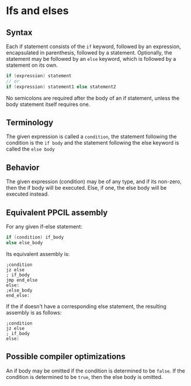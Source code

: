 # Ifs and elses

## Syntax

Each if statement consists of the `if` keyword, followed by an expression, encapsulated in parenthesis, followed by a statement. Optionally, the statement may be followed by an `else` keyword, which is followed by a statement on its own.

```c#
if (expression) statement
// or
if (expression) statement1 else statement2
```

No semicolons are required after the body of an if statement, unless the body statement itself requires one.

## Terminology

The given expression is called a `condition`, the statement following the condition is the `if body` and the statement following the else keyword is called the `else body`

## Behavior

The given expression (condition) may be of any type, and if its non-zero, then the if body will be executed. Else, if one, the else body will be executed instead.

## Equivalent PPCIL assembly

For any given if-else statement:

```c
if (condition) if_body
else else_body
```

Its equivalent assembly is:

```
;condition
jz else
; if_body
jmp end_else
else:
;else_body
end_else:
```

If the if doesn't have a corresponding else statement, the resulting assembly is as follows:

```
;condition
jz else
; if_body
else:
```


## Possible compiler optimizations

An if body may be omitted if the condition is determined to be `false`. If the condition is determined to be `true`, then the else body is omitted.
